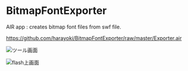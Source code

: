 BitmapFontExporter
==================

AIR app : creates bitmap font files from swf file.

https://github.com/harayoki/BitmapFontExporter/raw/master/Exporter.air

![ツール画面](https://raw2.github.com/harayoki/BitmapFontExporter/master/html/cap1.png)

![flash上画面](https://raw2.github.com/harayoki/BitmapFontExporter/master/html/cap2.png)
